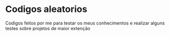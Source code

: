 # Codigos aleatorios

Codigos feitos por me para testar os meus conhecimentos e realizar alguns testes sobre projetos de maior extenção
